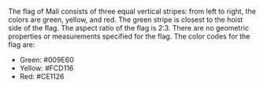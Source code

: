 The flag of Mali consists of three equal vertical stripes: from left to right, the colors are green, yellow, and red. The green stripe is closest to the hoist side of the flag. The aspect ratio of the flag is 2:3. There are no geometric properties or measurements specified for the flag. The color codes for the flag are:

- Green: #009E60
- Yellow: #FCD116
- Red: #CE1126